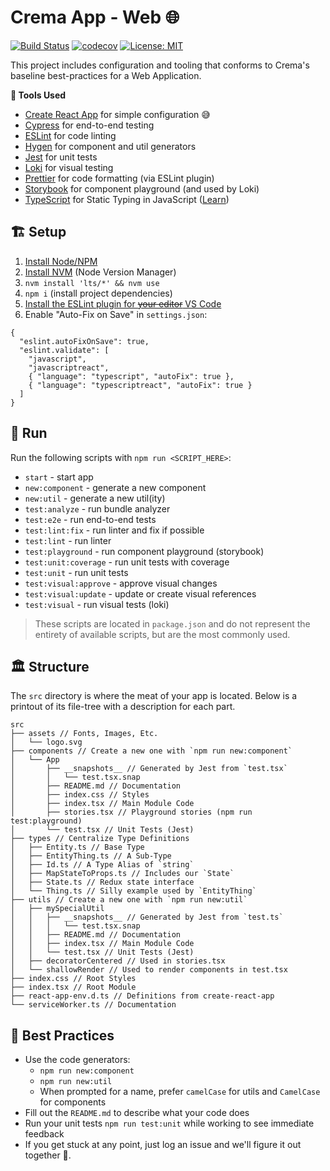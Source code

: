 # Crema App - Web 🌐

[![Build Status](https://travis-ci.com/cremalab/crema-app-web.svg?branch=develop)](https://travis-ci.com/cremalab/crema-app-web)
[![codecov](https://codecov.io/gh/cremalab/crema-app-web/branch/develop/graph/badge.svg)](https://codecov.io/gh/cremalab/crema-app-web)
[![License: MIT](https://img.shields.io/badge/License-MIT-yellow.svg)](https://opensource.org/licenses/MIT)

This project includes configuration and tooling that conforms to Crema's baseline best-practices for a Web Application.

**🧰 Tools Used**

- [Create React App](https://facebook.github.io/create-react-app/) for simple configuration 😅
- [Cypress](https://www.cypress.io) for end-to-end testing
- [ESLint](https://eslint.org) for code linting
- [Hygen](http://www.hygen.io) for component and util generators
- [Jest](https://jestjs.io) for unit tests
- [Loki](https://loki.js.org) for visual testing
- [Prettier](https://prettier.io) for code formatting (via ESLint plugin)
- [Storybook](https://storybook.js.org) for component playground (and used by Loki)
- [TypeScript](http://www.typescriptlang.org) for Static Typing in JavaScript ([Learn](http://www.typescriptlang.org/docs/handbook/basic-types.html))

## 🏗 Setup

1. [Install Node/NPM](https://nodejs.org/en/)
2. [Install NVM](https://github.com/creationix/nvm#installation-and-update) (Node Version Manager)
3. `nvm install 'lts/*' && nvm use`
4. `npm i` (install project dependencies)
5. [Install the ESLint plugin for ~~your editor~~ VS Code](https://marketplace.visualstudio.com/items?itemName=dbaeumer.vscode-eslint)
6. Enable "Auto-Fix on Save" in `settings.json`:
```
{
  "eslint.autoFixOnSave": true,
  "eslint.validate": [
    "javascript",
    "javascriptreact",
    { "language": "typescript", "autoFix": true },
    { "language": "typescriptreact", "autoFix": true }
  ]
}
```

## 👟 Run

Run the following scripts with `npm run <SCRIPT_HERE>`:

- `start` - start app
- `new:component` - generate a new component
- `new:util` - generate a new util(ity)
- `test:analyze` - run bundle analyzer
- `test:e2e` - run end-to-end tests
- `test:lint:fix` - run linter and fix if possible
- `test:lint` - run linter
- `test:playground` - run component playground (storybook)
- `test:unit:coverage` - run unit tests with coverage
- `test:unit` - run unit tests
- `test:visual:approve` - approve visual changes
- `test:visual:update` - update or create visual references
- `test:visual` - run visual tests (loki)

>These scripts are located in `package.json` and do not represent the entirety of available scripts, but are the most commonly used.

## 🏛 Structure

The `src` directory is where the meat of your app is located. Below is a printout of its file-tree with a description for each part.

```
src
├── assets // Fonts, Images, Etc.
│   └── logo.svg
├── components // Create a new one with `npm run new:component`
│   └── App
│       ├── __snapshots__ // Generated by Jest from `test.tsx`
│       │   └── test.tsx.snap
│       ├── README.md // Documentation
│       ├── index.css // Styles
│       ├── index.tsx // Main Module Code
│       ├── stories.tsx // Playground stories (npm run test:playground)
│       └── test.tsx // Unit Tests (Jest)
├── types // Centralize Type Definitions
│   ├── Entity.ts // Base Type
│   ├── EntityThing.ts // A Sub-Type
│   ├── Id.ts // A Type Alias of `string`
│   ├── MapStateToProps.ts // Includes our `State`
│   ├── State.ts // Redux state interface
│   └── Thing.ts // Silly example used by `EntityThing`
├── utils // Create a new one with `npm run new:util`
│   ├── mySpecialUtil
│   │   ├── __snapshots__ // Generated by Jest from `test.ts`
│   │   │   └── test.tsx.snap
│   │   ├── README.md // Documentation
│   │   ├── index.tsx // Main Module Code
│   │   └── test.tsx // Unit Tests (Jest)
│   ├── decoratorCentered // Used in stories.tsx
│   └── shallowRender // Used to render components in test.tsx
├── index.css // Root Styles
├── index.tsx // Root Module
├── react-app-env.d.ts // Definitions from create-react-app
└── serviceWorker.ts // Documentation
```

## 🥇 Best Practices

- Use the code generators:
  - `npm run new:component`
  - `npm run new:util`
  - When prompted for a name, prefer `camelCase` for utils and `CamelCase` for components
- Fill out the `README.md` to describe what your code does
- Run your unit tests `npm run test:unit` while working to see immediate feedback
- If you get stuck at any point, just log an issue and we'll figure it out together 👭.
